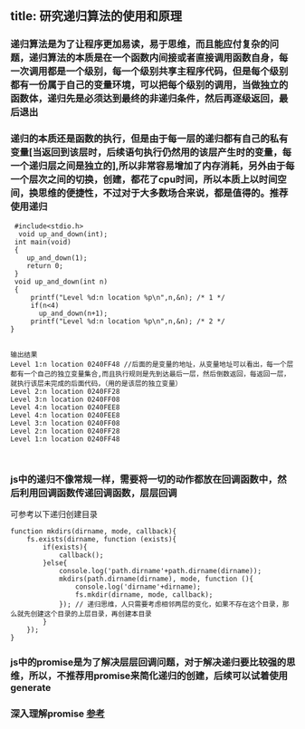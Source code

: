 title: 研究递归算法的使用和原理
---

### 递归算法是为了让程序更加易读，易于思维，而且能应付复杂的问题，递归算法的本质是在一个函数内间接或者直接调用函数自身，每一次调用都是一个级别，每一个级别共享主程序代码，但是每个级别都有一份属于自己的变量环境，可以把每个级别的调用，当做独立的函数体，递归先是必须达到最终的非递归条件，然后再逐级返回，最后退出
### 递归的本质还是函数的执行，但是由于每一层的递归都有自己的私有变量[当返回到该层时，后续语句执行仍然用的该层产生时的变量，每一个递归层之间是独立的],所以非常容易增加了内存消耗，另外由于每一个层次之间的切换，创建，都花了cpu时间，所以本质上以时间空间，换思维的便捷性，不过对于大多数场合来说，都是值得的。推荐使用递归

```
 #include<stdio.h>
  void up_and_down(int);
 int main(void)
 {
    up_and_down(1);
    return 0;
 }
 void up_and_down(int n)
 {
     printf("Level %d:n location %p\n",n,&n); /* 1 */
     if(n<4)
       up_and_down(n+1);
     printf("Level %d:n location %p\n",n,&n); /* 2 */
}


输出结果
Level 1:n location 0240FF48 //后面的是变量的地址，从变量地址可以看出，每一个层都有一个自己的独立变量集合,而且执行规则是先到达最后一层，然后倒数返回，每返回一层，就执行该层未完成的后面代码，（用的是该层的独立变量）
Level 2:n location 0240FF28
Level 3:n location 0240FF08
Level 4:n location 0240FEE8
Level 4:n location 0240FEE8
Level 3:n location 0240FF08
Level 2:n location 0240FF28
Level 1:n location 0240FF48

 
```

### js中的递归不像常规一样，需要将一切的动作都放在回调函数中，然后利用回调函数传递回调函数，层层回调
可参考以下递归创建目录
```
function mkdirs(dirname, mode, callback){
    fs.exists(dirname, function (exists){
        if(exists){
            callback();
        }else{
            console.log('path.dirname'+path.dirname(dirname));
			mkdirs(path.dirname(dirname), mode, function (){
				console.log('dirname'+dirname);
				fs.mkdir(dirname, mode, callback);
			}); // 递归思维，人只需要考虑相邻两层的变化，如果不存在这个目录，那么就先创建这个目录的上层目录，再创建本目录
        }
    });
}
```

### js中的promise是为了解决层层回调问题，对于解决递归要比较强的思维，所以，不推荐用promise来简化递归的创建，后续可以试着使用generate

### 深入理解promise [参考](http://www.jb51.net/article/70101.htm)
